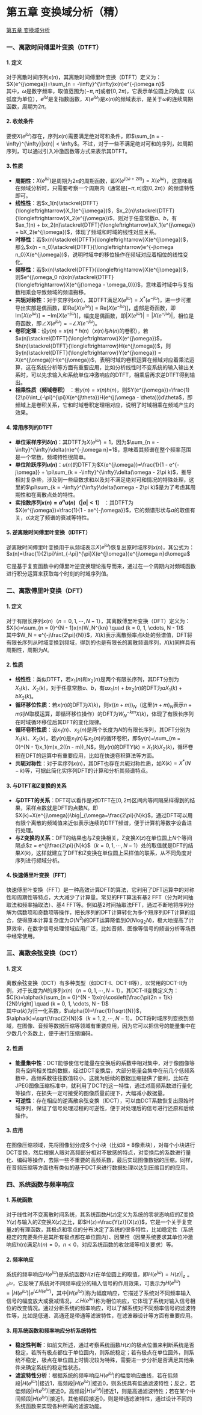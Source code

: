 # 第五章 变换域分析（精）

[第五章 变换域分析](第五章%20变换域分析（精）/第五章%20变换域分析.md)

### 一、离散时间傅里叶变换（DTFT）

#### 1. 定义

对于离散时间序列$x(n)$，其离散时间傅里叶变换（DTFT）定义为：  
$X(e^{j\omega})=\sum_{n = -\infty}^{\infty}x(n)e^{-j\omega n}$  
其中，$\omega$是数字频率，取值范围为$(-\pi, \pi]$或者$[0, 2\pi)$，它表示单位圆上的角度（以弧度为单位），$e^{j\omega}$是复指数函数，$X(e^{j\omega})$是$x(n)$的频域表示，是关于$\omega$的连续周期函数，周期为$2\pi$。

#### 2. 收敛条件

要使$X(e^{j\omega})$存在，序列$x(n)$需要满足绝对可和条件，即$\sum_{n = -\infty}^{\infty}|x(n)| < \infty$。不过，对于一些不满足绝对可和的序列，如周期序列，可以通过引入冲激函数等方式来表示其DTFT。

#### 3. 性质

* **周期性**：$X(e^{j\omega})$是周期为$2\pi$的周期函数，即$X(e^{j(\omega + 2\pi)}) = X(e^{j\omega})$，这意味着在频域分析时，只需要考察一个周期内（通常是$[-\pi, \pi]$或$[0, 2\pi)$）的频谱特性即可。
* **线性性**：若$x_1(n)\stackrel{DTFT}{\longleftrightarrow}X_1(e^{j\omega})$，$x_2(n)\stackrel{DTFT}{\longleftrightarrow}X_2(e^{j\omega})$，则对于任意常数$a$、$b$，有$ax_1(n) + bx_2(n)\stackrel{DTFT}{\longleftrightarrow}aX_1(e^{j\omega}) + bX_2(e^{j\omega})$，体现了频域和时域的线性对应关系。
* **时移性**：若$x(n)\stackrel{DTFT}{\longleftrightarrow}X(e^{j\omega})$，那么$x(n - n_0)\stackrel{DTFT}{\longleftrightarrow}e^{-j\omega n_0}X(e^{j\omega})$，说明时域中的移位操作在频域对应着相位的线性变化。
* **频移性**：若$x(n)\stackrel{DTFT}{\longleftrightarrow}X(e^{j\omega})$，则$e^{j\omega_0 n}x(n)\stackrel{DTFT}{\longleftrightarrow}X(e^{j(\omega - \omega_0)})$，意味着时域中与复指数相乘会导致频域的频谱搬移。
* **共轭对称性**：对于实序列$x(n)$，其DTFT满足$X(e^{j\omega}) = X^*(e^{-j\omega})$，进一步可推导出实部是偶函数，即$\text{Re}[X(e^{j\omega})]=\text{Re}[X(e^{-j\omega})]$，虚部是奇函数，即$\text{Im}[X(e^{j\omega})]=-\text{Im}[X(e^{-j\omega})]$，幅度是偶函数，即$\vert X(e^{j\omega})\vert=\vert X(e^{-j\omega})\vert$，相位是奇函数，即$\angle X(e^{j\omega})=-\angle X(e^{-j\omega})$。
* **卷积定理**：设$y(n)=x(n)*h(n)$（$x(n)$与$h(n)$的卷积），若$x(n)\stackrel{DTFT}{\longleftrightarrow}X(e^{j\omega})$，$h(n)\stackrel{DTFT}{\longleftrightarrow}H(e^{j\omega})$，则$y(n)\stackrel{DTFT}{\longleftrightarrow}Y(e^{j\omega}) = X(e^{j\omega})H(e^{j\omega})$，表明时域的卷积运算在频域对应着乘法运算，这在系统分析等方面有重要应用，比如分析线性时不变系统的输入输出关系时，可以先求输入和系统单位冲激响应的DTFT，相乘后再求逆DTFT得到输出。
* **相乘性质（频域卷积）** ：若$y(n)=x(n)h(n)$，则$Y(e^{j\omega})=\frac{1}{2\pi}\int_{-\pi}^{\pi}X(e^{j\theta})H(e^{j(\omega - \theta)})d\theta$，即频域上是卷积关系，它和时域卷积定理相对应，说明了时域相乘在频域产生的效果。

#### 4. 常用序列的DTFT

* **单位采样序列**​**$\delta(n)$**：其DTFT为$X(e^{j\omega}) = 1$，因为$\sum_{n = -\infty}^{\infty}\delta(n)e^{-j\omega n}=1$，意味着其频谱在整个频率范围是一个常数，频域特性很简单。
* **单位阶跃序列**​**$u(n)$**：$u(n)$的DTFT为$X(e^{j\omega})=\frac{1}{1 - e^{-j\omega}} + \pi\sum_{k = -\infty}^{\infty}\delta(\omega - 2\pi k)$，推导相对复杂些，涉及到一些级数求和以及对不满足绝对可和情况的特殊处理，这里的$\pi\sum_{k = -\infty}^{\infty}\delta(\omega - 2\pi k)$是为了考虑其周期性和在离散点处的特性。
* **实指数序列**​**$x(n)=a^n u(n)$**​ **（**​**$\vert a \vert < 1$**​ **）** ：其DTFT为$X(e^{j\omega})=\frac{1}{1 - ae^{-j\omega}}$，它的频谱形状与$a$的取值有关，$a$决定了频谱的衰减等特性。

#### 5. 逆离散时间傅里叶变换（IDTFT）

逆离散时间傅里叶变换用于从频域表示$X(e^{j\omega})$恢复出原时域序列$x(n)$，其公式为：  
​$x(n)=\frac{1}{2\pi}\int_{-\pi}^{\pi}X(e^{j\omega})e^{j\omega n}d\omega$  

它是基于复变函数中的傅里叶逆变换理论推导而来，通过在一个周期内对频域函数进行积分运算来获取每个时刻的时域序列值。

### 二、离散傅里叶变换（DFT）

#### 1. 定义

对于有限长序列$x(n)$（$n = 0, 1, \cdots, N - 1$），其离散傅里叶变换（DFT）定义为：  
​$X(k)=\sum_{n = 0}^{N - 1}x(n)W_N^{kn} \quad (k = 0, 1, \cdots, N - 1)$  
其中$W_N = e^{-j\frac{2\pi}{N}}$，$X(k)$表示离散频率点$k$处的频谱值，DFT将有限长序列从时域变换到频域，得到的也是有限长的离散频谱序列，$X(k)$同样具有周期性，周期为$N$。

#### 2. 性质

* **线性性**：类似DTFT，若$x_1(n)$和$x_2(n)$是两个有限长序列，其DFT分别为$X_1(k)$、$X_2(k)$，对于任意常数$a$、$b$，有$ax_1(n) + bx_2(n)$的DFT为$aX_1(k) + bX_2(k)$。
* **循环移位性质**：若$x(n)$的DFT为$X(k)$，则$x((n + m))_N$（这里$(n + m)_N$表示$n + m$对$N$取模运算，即循环移位操作）的DFT为$W_N^{-km}X(k)$，体现了有限长序列在时域循环移位后其DFT的变化规律。
* **循环卷积性质**：设$x_1(n)$、$x_2(n)$是两个长度为$N$的有限长序列，其DFT分别为$X_1(k)$、$X_2(k)$，若$y(n)$是$x_1(n)$与$x_2(n)$的循环卷积，即$y(n)=\sum_{m = 0}^{N - 1}x_1(m)x_2((n - m))_N$，则$y(n)$的DFT$Y(k)=X_1(k)X_2(k)$，循环卷积在DFT的运算中有重要应用，比如在快速卷积算法等方面。
* **共轭对称性**：对于实序列$x(n)$，其DFT也存在共轭对称性质，如$X(k)=X^*(N - k)$等，可据此简化实序列DFT的计算和分析其频谱特点。

#### 3. 与DTFT和Z变换的关系

* **与DTFT的关系**：DFT可以看作是对DTFT在$[0, 2\pi)$区间内等间隔采样得到的结果，采样点数就是DFT的点数$N$。即$X(k)=X(e^{j\omega})\big|_{\omega=\frac{2\pi}{N}k}$，通过DFT可以用有限个离散的频域值来近似表示连续的DTFT频谱，便于计算机等数字设备进行处理。
* **与Z变换的关系**：DFT的结果也与Z变换相关，Z变换$X(z)$在单位圆上$N$个等间隔点$z = e^{j\frac{2\pi}{N}k}$（$k = 0, 1, \cdots, N - 1$）处的取值就是DFT的结果$X(k)$，这样就建立了DFT和Z变换在单位圆上采样值的联系，从不同角度对序列进行频域分析。

#### 4. 快速傅里叶变换（FFT）

快速傅里叶变换（FFT）是一种高效计算DFT的算法，它利用了DFT运算中的对称性和周期性等特点，大大减少了计算量。常见的FFT算法有基2 FFT（分为时间抽取法和频率抽取法）、基4 FFT等。例如基2时间抽取法FFT，通过不断地将序列分解为偶数项和奇数项等操作，把长序列的DFT计算转化为多个短序列DFT计算的组合，使得原本计算复杂度为$O(N^2)$的DFT运算降低到$O(N\log_2 N)$，极大地提高了计算效率，在数字信号处理领域应用广泛，比如音频、图像等信号的频谱分析等场景中经常使用。

### 三、离散余弦变换（DCT）

#### 1. 定义

离散余弦变换（DCT）有多种类型（如DCT-I、DCT-II等），以常用的DCT-II为例，对于长度为$N$的序列$x(n)$（$n = 0, 1, \cdots, N - 1$），其DCT-II变换定义为：  
$C(k)=\alpha(k)\sum_{n = 0}^{N - 1}x(n)\cos\left[\frac{\pi(2n + 1)k}{2N}\right] \quad (k = 0, 1, \cdots, N - 1)$  
其中$\alpha(k)$为归一化系数，$\alpha(0)=\frac{1}{\sqrt{N}}$，$\alpha(k)=\sqrt{\frac{2}{N}}$（$k = 1, 2, \cdots, N - 1$）。DCT将时域序列变换到频域，在图像、音频等数据压缩等领域有重要应用，因为它可以把信号的能量集中在少数几个系数上，便于进行压缩编码。

#### 2. 性质

* **能量集中性**：DCT能够使信号能量在变换后的系数中相对集中，对于像图像等具有空间相关性的数据，经过DCT变换后，大部分能量会集中在前几个低频系数中，高频系数往往数值较小，这就为后续的数据压缩提供了便利，比如在JPEG图像压缩标准中，就利用了DCT的这一特性，通过对高频系数进行量化等操作，在损失一定可接受的图像质量前提下，大幅减小数据量。
* **可逆性**：存在相应的逆离散余弦变换（IDCT），可以由DCT系数恢复出原始时域序列，保证了信号处理过程的可逆性，便于对处理后的信号进行还原和后续操作。

#### 3. 应用

在图像压缩领域，先将图像划分成多个小块（比如$8\times8$像素块），对每个小块进行DCT变换，然后根据人眼对高频部分相对不敏感的特点，对变换后的系数进行量化、编码等操作，去除一些不重要的高频系数，最后实现图像数据的压缩。同样，在音频压缩等方面也有类似的基于DCT来进行数据处理以达到压缩目的的应用。

### 四、系统函数与频率响应

#### 1. 系统函数

对于线性时不变离散时间系统，其系统函数$H(z)$定义为系统的零状态响应的Z变换$Y(z)$与输入的Z变换$X(z)$之比，即$H(z)=\frac{Y(z)}{X(z)}$，它是一个关于复变量$z$的有理函数，其极点和零点的分布决定了系统的很多特性，比如稳定性（系统稳定的充要条件是其所有极点都在单位圆内）、因果性（因果系统要求其单位冲激响应$h(n)$满足$h(n)=0$，$n < 0$，对应系统函数的收敛域等相关要求）等。

#### 2. 频率响应

系统的频率响应$H(e^{j\omega})$是系统函数$H(z)$在单位圆上的取值，即$H(e^{j\omega}) = H(z)\big|_{z = e^{j\omega}}$，它反映了系统对不同频率成分的输入信号的作用效果，可表示为$H(e^{j\omega})=\vert H(e^{j\omega})\vert e^{j\angle H(e^{j\omega})}$，其中$\vert H(e^{j\omega})\vert$称为幅度响应，它描述了系统对不同频率输入信号的幅度放大或衰减情况，$\angle H(e^{j\omega})$称为相位响应，它体现了系统对输入信号相位的改变情况。通过分析系统的频率响应，可以了解系统对不同频率信号的滤波特性等，比如是低通、高通还是带通等滤波特性，在滤波器设计等方面有重要应用。

#### 3. 用系统函数和频率响应分析系统特性

* **稳定性判断**：如前文所述，通过考察系统函数$H(z)$的极点位置来判断系统是否稳定，若所有极点都位于单位圆内，则系统稳定；若有极点在单位圆外，则系统不稳定，极点在单位圆上时情况较为特殊，需要进一步分析是否满足其他条件来确定系统的稳定性状态。
* **滤波特性分析**：根据系统的频率响应$H(e^{j\omega})$的幅度响应曲线，若在低频段$\vert H(e^{j\omega})\vert$接近$1$，高频段$\vert H(e^{j\omega})\vert$接近$0$，则系统具有低通滤波特性；反之，若低频段$\vert H(e^{j\omega})\vert$接近$0$，高频段$\vert H(e^{j\omega})\vert$接近$1$，则是高通滤波特性；若在某个中间频段$\vert H(e^{j\omega})\vert$接近$1$，其他频段接近$0$，则是带通滤波特性，通过设计不同的系统函数来实现各种所需的滤波功能。
